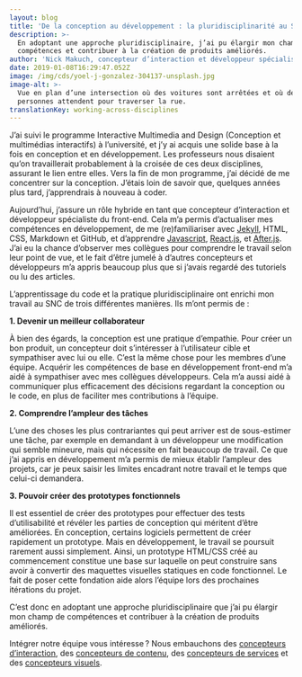 ```yaml
---
layout: blog
title: 'De la conception au développement : la pluridisciplinarité au SNC'
description: >-
  En adoptant une approche pluridisciplinaire, j’ai pu élargir mon champ de
  compétences et contribuer à la création de produits améliorés.
author: 'Nick Makuch, concepteur d’interaction et développeur spécialiste du front-end'
date: 2019-01-08T16:29:47.052Z
image: /img/cds/yoel-j-gonzalez-304137-unsplash.jpg
image-alt: >-
  Vue en plan d’une intersection où des voitures sont arrêtées et où des
  personnes attendent pour traverser la rue.
translationKey: working-across-disciplines
---
```

J’ai suivi le programme Interactive Multimedia and Design (Conception et multimédias interactifs) à l’université, et j’y ai acquis une solide base à la fois en conception et en développement. Les professeurs nous disaient qu’on travaillerait probablement à la croisée de ces deux disciplines, assurant le lien entre elles. Vers la fin de mon programme, j’ai décidé de me concentrer sur la conception. J’étais loin de savoir que, quelques années plus tard, j’apprendrais à nouveau à coder.

Aujourd’hui, j’assure un rôle hybride en tant que concepteur d’interaction et développeur spécialiste du front-end. Cela m’a permis d’actualiser mes compétences en développement, de me (re)familiariser avec [Jekyll](https://jekyllrb.com/), HTML, CSS, Markdown et GitHub, et d’apprendre [Javascript](https://www.javascript.com/), [React.js](https://reactjs.org/), et [After.js](https://github.com/jaredpalmer/after.js/blob/master/README.md). J’ai eu la chance d’observer mes collègues pour comprendre le travail selon leur point de vue, et le fait d’être jumelé à d’autres concepteurs et développeurs m’a appris beaucoup plus que si j’avais regardé des tutoriels ou lu des articles.

L’apprentissage du code et la pratique pluridisciplinaire ont enrichi mon travail au SNC de trois différentes manières. Ils m’ont permis de :

**1. Devenir un meilleur collaborateur**

À bien des égards, la conception est une pratique d’empathie. Pour créer un bon produit, un concepteur doit s’intéresser à l’utilisateur cible et sympathiser avec lui ou elle. C’est la même chose pour les membres d’une équipe. Acquérir les compétences de base en développement front-end m’a aidé à sympathiser avec mes collègues développeurs. Cela m’a aussi aidé à communiquer plus efficacement des décisions regardant la conception ou le code, en plus de faciliter mes contributions à l’équipe.

**2. Comprendre l’ampleur des tâches**

L’une des choses les plus contrariantes qui peut arriver est de sous-estimer une tâche, par exemple en demandant à un développeur une modification qui semble mineure, mais qui nécessite en fait beaucoup de travail. Ce que j’ai appris en développement m’a permis de mieux établir l’ampleur des projets, car je peux saisir les limites encadrant notre travail et le temps que celui-ci demandera.

**3. Pouvoir créer des prototypes fonctionnels**

Il est essentiel de créer des prototypes pour effectuer des tests d’utilisabilité et révéler les parties de conception qui méritent d’être améliorées. En conception, certains logiciels permettent de créer rapidement un prototype. Mais en développement, le travail se poursuit rarement aussi simplement. Ainsi, un prototype HTML/CSS créé au commencement constitue une base sur laquelle on peut construire sans avoir à convertir des maquettes visuelles statiques en code fonctionnel. Le fait de poser cette fondation aide alors l’équipe lors des prochaines itérations du projet.

C’est donc en adoptant une approche pluridisciplinaire que j’ai pu élargir mon champ de compétences et contribuer à la création de produits améliorés.

Intégrer notre équipe vous intéresse ? Nous embauchons des [concepteurs d’interaction](https://numerique.canada.ca/concepteurs-dinteraction/), des [concepteurs de contenu](https://numerique.canada.ca/concepteurs-de-contenu/), des [concepteurs de services](https://numerique.canada.ca/concepteurs-de-services/) et des [concepteurs visuels](https://numerique.canada.ca/concepteurs-visuels/).
